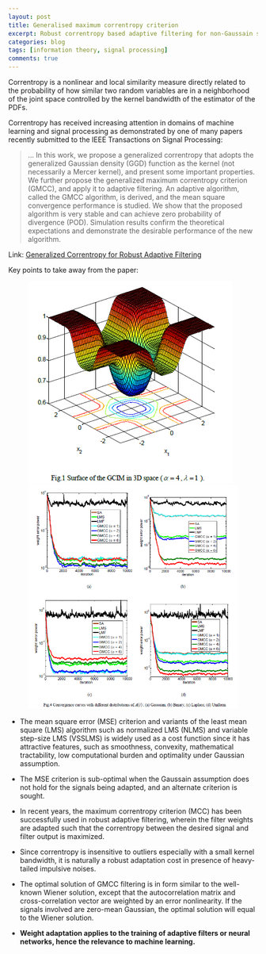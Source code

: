 ```yaml
---
layout: post
title: Generalised maximum correntropy criterion
excerpt: Robust correntropy based adaptive filtering for non-Gaussain signals
categories: blog
tags: [information theory, signal processing]
comments: true
---
```



Correntropy is a nonlinear and local similarity measure directly related to the probability of how similar two random variables are in a neighborhood of the joint space controlled by the kernel bandwidth of the estimator of the PDFs.

Correntropy has received increasing attention in domains of machine learning and signal processing as demonstrated by one of many papers recently submitted to the IEEE Transactions on Signal Processing:

> ... In this work, we propose a generalized correntropy that adopts the generalized Gaussian density (GGD) function as the kernel (not necessarily a Mercer kernel), and present some important properties. We further propose the generalized maximum correntropy criterion (GMCC), and apply it to adaptive filtering. An adaptive algorithm, called the GMCC algorithm, is derived, and the mean square convergence performance is studied. We show that the proposed algorithm is very stable and can achieve zero probability of divergence (POD). Simulation results confirm the theoretical expectations and demonstrate the desirable performance of the new algorithm. 

Link: [Generalized Correntropy for Robust Adaptive Filtering](http://arxiv.org/abs/1504.02931)

Key points to take away from the paper:

<figure class="half">
	<a href="/images/GMIC.png">      <img src="/images/GMIC.png"      alt="image"></a>
	<a href="/images/GMCC_conv.png"> <img src="/images/GMCC_conv.png" alt="image"></a>
	<figcaption> </figcaption>
</figure>


* The mean square error (MSE) criterion and variants of the least mean square (LMS) algorithm such as normalized LMS (NLMS) and variable step-size LMS (VSSLMS)  is widely used as a cost function since it has attractive features, such as smoothness, convexity, mathematical tractability, low computational burden and optimality under Gaussian assumption.

* The MSE criterion is sub-optimal when the Gaussain assumption does not hold for the signals being adapted, and an alternate criterion is sought.

* In recent years, the maximum correntropy criterion (MCC) has been successfully used in robust adaptive filtering, wherein the filter weights are adapted such that the correntropy between the desired signal and filter output is maximized.

* Since correntropy is insensitive to outliers especially with a small kernel bandwidth,  it is naturally a robust adaptation cost in presence of heavy-tailed impulsive noises.

* The optimal solution of GMCC filtering is in form similar to the well-known Wiener solution, except that the autocorrelation matrix and cross-correlation vector are weighted by an error nonlinearity. If the signals involved are zero-mean Gaussian, the optimal solution will equal to the Wiener solution.

* **Weight adaptation applies to the training of adaptive filters or neural networks, hence the relevance to machine learning.**